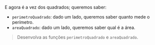 E agora é a vez dos quadrados; queremos saber:

* `perimetroQuadrado`: dado um lado, queremos saber quanto mede o perímetro.
* `areaQuadrado`: dado um lado, queremos saber qual é a área.

> Desenvolva as funções `perimetroQuadrado` e `areaQuadrado`.
